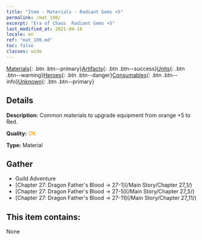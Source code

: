```yaml
---
title: "Item - Materials - Radiant Gems +5"
permalink: /mat_100/
excerpt: "Era of Chaos  Radiant Gems +5"
last_modified_at: 2021-04-16
locale: en
ref: "mat_100.md"
toc: false
classes: wide
---
```

 [Materials](/Items/){: .btn .btn--primary}[Artifacts](/Items/Artifacts/){: .btn .btn--success}[Units](/Items/Units/){: .btn .btn--warning}[Heroes](/Items/Heroes/){: .btn .btn--danger}[Consumables](/Items/Consumables/){: .btn .btn--info}[Unknown](/Items/Unknown/){: .btn .btn--primary}

## Details
 **Description:** Common materials to upgrade equipment from orange +5 to Red.

 **Quality:** <span style="color: #FF8C00">OK</span>

 **Type:** Material

## Gather

*    Guild Adventure 
*    [Chapter 27: Dragon Father's Blood -> 27-1](/Main Story/Chapter 27_1/) 
*    [Chapter 27: Dragon Father's Blood -> 27-5](/Main Story/Chapter 27_5/) 
*    [Chapter 27: Dragon Father's Blood -> 27-11](/Main Story/Chapter 27_11/) 

## This item contains:

  None

